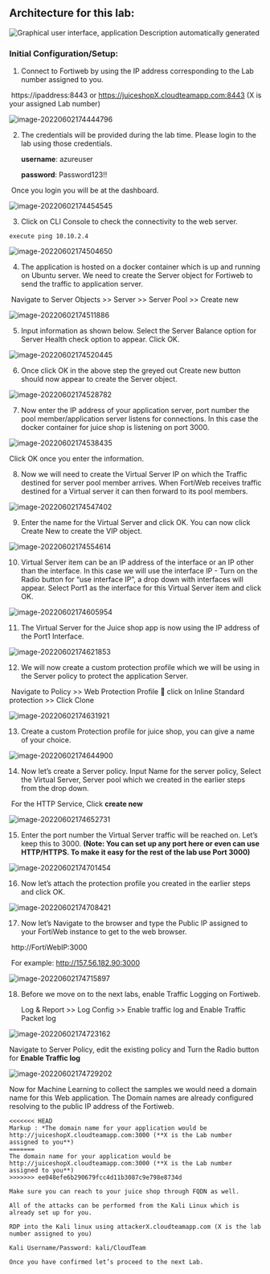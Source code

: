 ## Architecture for this lab:

![Graphical user interface, application  Description automatically generated](clip_image001.png)

### Initial Configuration/Setup:

1. Connect to Fortiweb by using the IP address corresponding to the Lab number assigned to you.

​		https://ipaddress:8443 or https://juiceshopX.cloudteamapp.com:8443 (X is your assigned Lab number)

![image-20220602174444796](image-20220602174444796.png)

 

2. The credentials will be provided during the lab time. Please login to the lab using those credentials.

   **username**: azureuser

   **password**: Password123!!

​		Once you login you will be at the dashboard.

![image-20220602174454545](image-20220602174454545.png)

3. Click on CLI Console to check the connectivity to the web server. 

```
execute ping 10.10.2.4
```

![image-20220602174504650](image-20220602174504650.png)

4. The application is hosted on a docker container which is up and running on Ubuntu server. We need to create the Server object for Fortiweb to send the traffic to application server.

​		Navigate to Server Objects >> Server >> Server Pool >> Create new

![image-20220602174511886](image-20220602174511886.png)

5. Input information as shown below. Select the Server Balance option for Server Health check option to appear. Click OK.

![image-20220602174520445](image-20220602174520445.png)

 

6. Once click OK in the above step the greyed out Create new button should now appear to create the Server object.

![image-20220602174528782](image-20220602174528782.png)

7. Now enter the IP address of your application server, port number the pool member/application server listens for connections. In this case the docker container for juice shop is listening on port 3000.

![image-20220602174538435](image-20220602174538435.png)

Click OK once you enter the information.

8. Now we will need to create the Virtual Server IP on which the Traffic destined for server pool member arrives. When FortiWeb receives traffic destined for a Virtual server it can then forward to its pool members. 

![image-20220602174547402](image-20220602174547402.png) 

9. Enter the name for the Virtual Server and click OK. You can now click Create New to create the VIP object. 

![image-20220602174554614](image-20220602174554614.png)

 

10. Virtual Server item can be an IP address of the interface or an IP other than the interface. In this case we will use the interface IP - Turn on the Radio button for “use interface IP”, a drop down with interfaces will appear. Select Port1 as the interface for this Virtual Server item and click OK.

![image-20220602174605954](image-20220602174605954.png)

11. The Virtual Server for the Juice shop app is now using the IP address of the Port1 Interface. 

![image-20220602174621853](image-20220602174621853.png)

 

12. We will now create a custom protection profile which we will be using in the Server policy to protect the application Server. 

​		Navigate to Policy >> Web Protection Profile  click on Inline Standard 		protection >> Click Clone 

![image-20220602174631921](image-20220602174631921.png)

13. Create a custom Protection profile for juice shop, you can give a name of your choice. 

![image-20220602174644900](image-20220602174644900.png) 

14. Now let’s create a Server policy. Input Name for the server policy, Select the Virtual Server, Server pool which we created in the earlier steps from the drop down. 

​	   For the HTTP Service, Click **create new**

![image-20220602174652731](image-20220602174652731.png)

15. Enter the port number the Virtual Server traffic will be reached on. Let’s keep this to 3000. **(Note: You can set up any port here or even can use HTTP/HTTPS. To make it easy for the rest of the lab use Port 3000)** 

![image-20220602174701454](image-20220602174701454.png)

 

16. Now let’s attach the protection profile you created in the earlier steps and click OK.

![image-20220602174708421](image-20220602174708421.png)

17. Now let’s Navigate to the browser and type the Public IP assigned to your FortiWeb instance to get to the web browser.

​	   http://FortiWebIP:3000 

​	  For example: http://157.56.182.90:3000

![image-20220602174715897](image-20220602174715897.png)

18. Before we move on to the next labs, enable Traffic Logging on Fortiweb. 

    Log & Report >> Log Config >> Enable traffic log and Enable Traffic Packet log

![image-20220602174723162](image-20220602174723162.png)

Navigate to Server Policy, edit the existing policy and Turn the Radio button for **Enable Traffic log**

![image-20220602174729202](image-20220602174729202.png)

Now for Machine Learning to collect the samples we would need a domain name for this Web application. The Domain names are already configured resolving to the public IP address of the Fortiweb. 

```
<<<<<<< HEAD
Markup : *The domain name for your application would be http://juiceshopX.cloudteamapp.com:3000 (**X is the Lab number assigned to you**)
=======
The domain name for your application would be http://juiceshopX.cloudteamapp.com:3000 (**X is the Lab number assigned to you**)
>>>>>>> ee048efe6b290679fcc4d11b3087c9e798e8734d

Make sure you can reach to your juice shop through FQDN as well.

All of the attacks can be performed from the Kali Linux which is already set up for you. 

RDP into the Kali linux using attackerX.cloudteamapp.com (X is the lab number assigned to you)

Kali Username/Password: kali/CloudTeam

Once you have confirmed let’s proceed to the next Lab.

```
